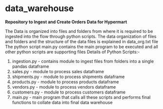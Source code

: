 # data_warehouse
**Repository to Ingest and Create Orders Data for Hypermart**

The Data is organized into files and folders from where it is required to be ingested into the flow through python scripts.
The data organization of files and folders and the structure of the data files is explained in data_org.txt file
The python script main.py contains the main program to be executed and all other python scripts are supporting files
Details of Python Scripts:-
1. ingestion.py - contains module to ingest files from folders into a single pandas dataframe
2. sales.py - module to process sales dataframe
3. shipments.py - module to process shipments dataframe
4. products.py - module to process products dataframe
5. vendors.py - module to process vendors dataframe
6. customers.py - module to process customers dataframe
7. main.py - main program that calls all these scripts and performs final functions to collate data into final data warehouse
